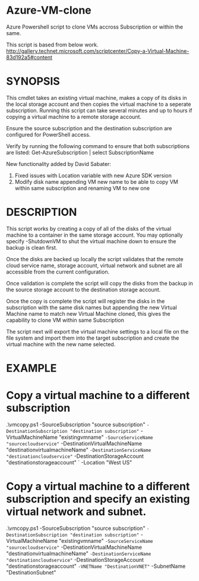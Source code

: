 Azure-VM-clone
==============

Azure Powershell script to clone VMs accross Subscription or within the same.

This script is based from below work.
http://gallery.technet.microsoft.com/scriptcenter/Copy-a-Virtual-Machine-83d192a5#content


SYNOPSIS
========
  This cmdlet takes an existing virtual machine, makes a copy of its disks in the local storage account and then copies the virtual machine to a seperate subscription.
  Running this script can take several minutes and up to hours if copying a virtual machine to a remote storage account.

  Ensure the source subscription and the destination subscription are configured for PowerShell access.
  
  Verify by running the following command to ensure that both subscriptions are listed: 
  Get-AzureSubscription | select SubscriptionName 

  New functionality added by David Sabater:
  1. Fixed issues with Location variable with new Azure SDK version
  2. Modify disk name appending VM new name to be able to copy VM within same subscription and renaming VM to new one
  

DESCRIPTION
===========
  This script works by creating a copy of all of the disks of the virtual machine to a container in the same storage account. 
  You may optionally specify -ShutdownVM to shut the virtual machine down to ensure the backup is clean first.

  Once the disks are backed up locally the script validates that the remote cloud service name, storage account, virtual network and subnet are all accessible from the current configuration.
  
  Once validation is complete the script will copy the disks from the backup in the source storage account to the destination storage account. 

  Once the copy is complete the script will register the disks in the subscription with the same disk names but appending the new Virtual Machine name to match new Virtual Machine cloned, this gives the capability to clone VM within same Subscription

  The script next will export the virtual machine settings to a local file on the file system and import them into the target subscription and create the virtual machine with the new name selected. 
   
  
EXAMPLE
=======
  # Copy a virtual machine to a different subscription 

  .\vmcopy.ps1 -SourceSubscription "source subscription" `
             -DestinationSubscription "destination subscription" `
             -VirtualMachineName "existingvmname" `
             -SourceServiceName "sourcecloudservice" `
             -DestinationVirtualMachineName "destinationvirtualmachineName" `
             -DestinationServiceName "destinationcloudservice" `
             -DestinationStorageAccount "destinationstorageaccount" `
             -Location "West US"


  # Copy a virtual machine to a different subscription and specify an existing virtual network and subnet.

  .\vmcopy.ps1 -SourceSubscription "source subscription" `
               -DestinationSubscription "destination subscription" `
               -VirtualMachineName "existingvmname" `
               -SourceServiceName "sourcecloudservice" `
               -DestinationVirtualMachineName "destinationvirtualmachineName" `
               -DestinationServiceName "destinationcloudservice" `
               -DestinationStorageAccount "destinationstorageaccount" `
               -VNETName "DestinationVNET" `
               -SubnetName "DestinationSubnet"
